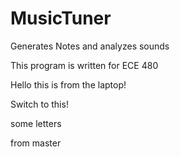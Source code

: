 # MusicTuner
Generates Notes and analyzes sounds

This program is written for ECE 480

Hello this is from the laptop!

Switch to this!

some letters

from master

